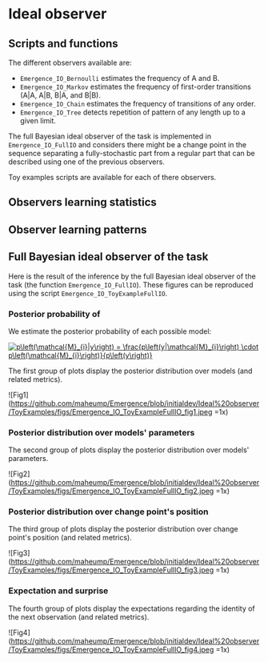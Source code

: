 # Ideal observer

## Scripts and functions

The different observers available are:
* ```Emergence_IO_Bernoulli``` estimates the frequency of A and B.
* ```Emergence_IO_Markov``` estimates the frequency of first-order transitions (A|A, A|B, B|A, and B|B).
* ```Emergence_IO_Chain``` estimates the frequency of transitions of any order.
* ```Emergence_IO_Tree``` detects repetition of pattern of any length up to a given limit.

The full Bayesian ideal observer of the task is implemented in  ```Emergence_IO_FullIO``` and considers there might be a change point in the sequence separating a fully-stochastic part from a regular part that can be described using one of the previous observers.

Toy examples scripts are available for each of there observers.

## Observers learning statistics

## Observer learning patterns

## Full Bayesian ideal observer of the task

Here is the result of the inference by the full Bayesian ideal observer of the task (the function ```Emergence_IO_FullIO```).
These figures can be reproduced using the script ```Emergence_IO_ToyExampleFullIO```.

### Posterior probability of

We estimate the posterior probability of each possible model:

<a href="https://www.codecogs.com/eqnedit.php?latex=p\left(\mathcal{M}_{i}|y\right)&space;=&space;\frac{p\left(y|\mathcal{M}_{i}\right)&space;\cdot&space;p\left(\mathcal{M}_{i}\right)}{p\left(y\right)}" target="_blank"><img src="https://latex.codecogs.com/gif.latex?p\left(\mathcal{M}_{i}|y\right)&space;=&space;\frac{p\left(y|\mathcal{M}_{i}\right)&space;\cdot&space;p\left(\mathcal{M}_{i}\right)}{p\left(y\right)}" title="p\left(\mathcal{M}_{i}|y\right) = \frac{p\left(y|\mathcal{M}_{i}\right) \cdot p\left(\mathcal{M}_{i}\right)}{p\left(y\right)}" /></a>

The first group of plots display the posterior distribution over models (and related metrics).

![Fig1](https://github.com/maheump/Emergence/blob/initialdev/Ideal%20observer/ToyExamples/figs/Emergence_IO_ToyExampleFullIO_fig1.jpeg =1x)

### Posterior distribution over models' parameters

The second group of plots display the posterior distribution over models' parameters.

![Fig2](https://github.com/maheump/Emergence/blob/initialdev/Ideal%20observer/ToyExamples/figs/Emergence_IO_ToyExampleFullIO_fig2.jpeg =1x)

### Posterior distribution over change point's position

The third group of plots display the posterior distribution over change point's position (and related metrics).

![Fig3](https://github.com/maheump/Emergence/blob/initialdev/Ideal%20observer/ToyExamples/figs/Emergence_IO_ToyExampleFullIO_fig3.jpeg =1x)

### Expectation and surprise

The fourth group of plots display the expectations regarding the identity of the next observation (and related metrics).

![Fig4](https://github.com/maheump/Emergence/blob/initialdev/Ideal%20observer/ToyExamples/figs/Emergence_IO_ToyExampleFullIO_fig4.jpeg =1x)
